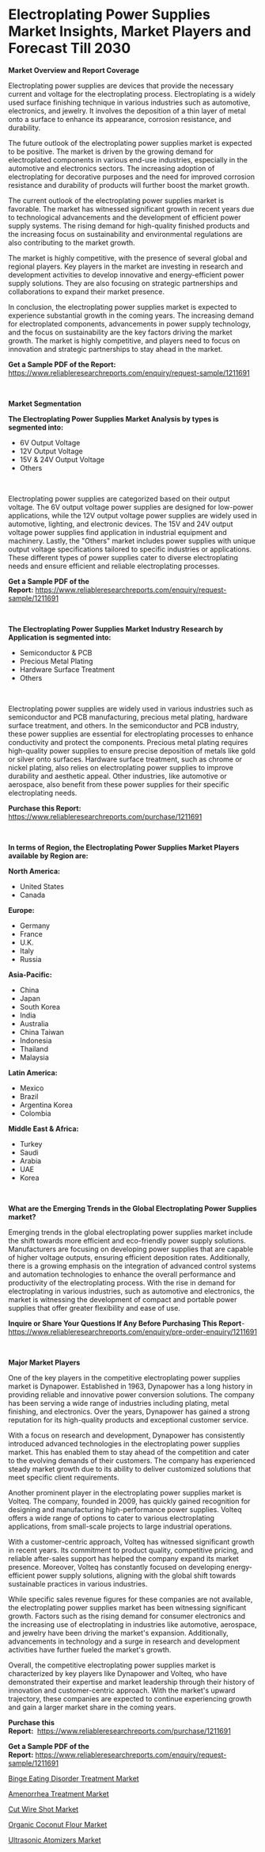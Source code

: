 <p><h1>Electroplating Power Supplies Market Insights, Market Players and Forecast Till 2030</h1></p><p><strong>Market Overview and Report Coverage</strong></p>
<p><p>Electroplating power supplies are devices that provide the necessary current and voltage for the electroplating process. Electroplating is a widely used surface finishing technique in various industries such as automotive, electronics, and jewelry. It involves the deposition of a thin layer of metal onto a surface to enhance its appearance, corrosion resistance, and durability.</p><p>The future outlook of the electroplating power supplies market is expected to be positive. The market is driven by the growing demand for electroplated components in various end-use industries, especially in the automotive and electronics sectors. The increasing adoption of electroplating for decorative purposes and the need for improved corrosion resistance and durability of products will further boost the market growth.</p><p>The current outlook of the electroplating power supplies market is favorable. The market has witnessed significant growth in recent years due to technological advancements and the development of efficient power supply systems. The rising demand for high-quality finished products and the increasing focus on sustainability and environmental regulations are also contributing to the market growth.</p><p>The market is highly competitive, with the presence of several global and regional players. Key players in the market are investing in research and development activities to develop innovative and energy-efficient power supply solutions. They are also focusing on strategic partnerships and collaborations to expand their market presence.</p><p>In conclusion, the electroplating power supplies market is expected to experience substantial growth in the coming years. The increasing demand for electroplated components, advancements in power supply technology, and the focus on sustainability are the key factors driving the market growth. The market is highly competitive, and players need to focus on innovation and strategic partnerships to stay ahead in the market.</p></p>
<p><strong>Get a Sample PDF of the Report:</strong> <a href="https://www.reliableresearchreports.com/enquiry/request-sample/1211691">https://www.reliableresearchreports.com/enquiry/request-sample/1211691</a></p>
<p>&nbsp;</p>
<p><strong>Market Segmentation</strong></p>
<p><strong>The Electroplating Power Supplies Market Analysis by types is segmented into:</strong></p>
<p><ul><li>6V Output Voltage</li><li>12V Output Voltage</li><li>15V & 24V Output Voltage</li><li>Others</li></ul></p>
<p>&nbsp;</p>
<p><p>Electroplating power supplies are categorized based on their output voltage. The 6V output voltage power supplies are designed for low-power applications, while the 12V output voltage power supplies are widely used in automotive, lighting, and electronic devices. The 15V and 24V output voltage power supplies find application in industrial equipment and machinery. Lastly, the "Others" market includes power supplies with unique output voltage specifications tailored to specific industries or applications. These different types of power supplies cater to diverse electroplating needs and ensure efficient and reliable electroplating processes.</p></p>
<p><strong>Get a Sample PDF of the Report:</strong>&nbsp;<a href="https://www.reliableresearchreports.com/enquiry/request-sample/1211691">https://www.reliableresearchreports.com/enquiry/request-sample/1211691</a></p>
<p>&nbsp;</p>
<p><strong>The Electroplating Power Supplies Market Industry Research by Application is segmented into:</strong></p>
<p><ul><li>Semiconductor & PCB</li><li>Precious Metal Plating</li><li>Hardware Surface Treatment</li><li>Others</li></ul></p>
<p>&nbsp;</p>
<p><p>Electroplating power supplies are widely used in various industries such as semiconductor and PCB manufacturing, precious metal plating, hardware surface treatment, and others. In the semiconductor and PCB industry, these power supplies are essential for electroplating processes to enhance conductivity and protect the components. Precious metal plating requires high-quality power supplies to ensure precise deposition of metals like gold or silver onto surfaces. Hardware surface treatment, such as chrome or nickel plating, also relies on electroplating power supplies to improve durability and aesthetic appeal. Other industries, like automotive or aerospace, also benefit from these power supplies for their specific electroplating needs.</p></p>
<p><strong>Purchase this Report:</strong>&nbsp; <a href="https://www.reliableresearchreports.com/purchase/1211691">https://www.reliableresearchreports.com/purchase/1211691</a></p>
<p>&nbsp;</p>
<p><strong>In terms of Region, the Electroplating Power Supplies Market Players available by Region are:</strong></p>
<p>
    <p> <strong> North America: </strong>
        <ul>
            <li>United States</li>
            <li>Canada</li>
        </ul>
        </p> 
    <p> <strong> Europe: </strong>
        <ul>
            <li>Germany</li>
            <li>France</li>
            <li>U.K.</li>
            <li>Italy</li>
            <li>Russia</li>
        </ul>
        </p> 
    <p> <strong> Asia-Pacific: </strong>
        <ul>
            <li>China</li>
            <li>Japan</li>
            <li>South Korea</li>
            <li>India</li>
            <li>Australia</li>
            <li>China Taiwan</li>
            <li>Indonesia</li>
            <li>Thailand</li>
            <li>Malaysia</li>
        </ul>
        </p> 
    <p> <strong> Latin America: </strong>
        <ul>
            <li>Mexico</li>
            <li>Brazil</li>
            <li>Argentina Korea</li>
            <li>Colombia</li>
        </ul>
        </p> 
    <p> <strong> Middle East & Africa: </strong>
        <ul>
            <li>Turkey</li>
            <li>Saudi</li>
            <li>Arabia</li>
            <li>UAE</li>
            <li>Korea</li>
        </ul>
    </p>
    </p>
<p>&nbsp;</p>
<p><strong>What are the Emerging Trends in the Global Electroplating Power Supplies market?</strong></p>
<p><p>Emerging trends in the global electroplating power supplies market include the shift towards more efficient and eco-friendly power supply solutions. Manufacturers are focusing on developing power supplies that are capable of higher voltage outputs, ensuring efficient deposition rates. Additionally, there is a growing emphasis on the integration of advanced control systems and automation technologies to enhance the overall performance and productivity of the electroplating process. With the rise in demand for electroplating in various industries, such as automotive and electronics, the market is witnessing the development of compact and portable power supplies that offer greater flexibility and ease of use.</p></p>
<p><strong>Inquire or Share Your Questions If Any Before Purchasing This Report</strong>- <a href="https://www.reliableresearchreports.com/enquiry/pre-order-enquiry/1211691">https://www.reliableresearchreports.com/enquiry/pre-order-enquiry/1211691</a></p>
<p>&nbsp;</p>
<p><strong>Major Market Players</strong></p>
<p><p>One of the key players in the competitive electroplating power supplies market is Dynapower. Established in 1963, Dynapower has a long history in providing reliable and innovative power conversion solutions. The company has been serving a wide range of industries including plating, metal finishing, and electronics. Over the years, Dynapower has gained a strong reputation for its high-quality products and exceptional customer service.</p><p>With a focus on research and development, Dynapower has consistently introduced advanced technologies in the electroplating power supplies market. This has enabled them to stay ahead of the competition and cater to the evolving demands of their customers. The company has experienced steady market growth due to its ability to deliver customized solutions that meet specific client requirements.</p><p>Another prominent player in the electroplating power supplies market is Volteq. The company, founded in 2009, has quickly gained recognition for designing and manufacturing high-performance power supplies. Volteq offers a wide range of options to cater to various electroplating applications, from small-scale projects to large industrial operations.</p><p>With a customer-centric approach, Volteq has witnessed significant growth in recent years. Its commitment to product quality, competitive pricing, and reliable after-sales support has helped the company expand its market presence. Moreover, Volteq has constantly focused on developing energy-efficient power supply solutions, aligning with the global shift towards sustainable practices in various industries.</p><p>While specific sales revenue figures for these companies are not available, the electroplating power supplies market has been witnessing significant growth. Factors such as the rising demand for consumer electronics and the increasing use of electroplating in industries like automotive, aerospace, and jewelry have been driving the market's expansion. Additionally, advancements in technology and a surge in research and development activities have further fueled the market's growth.</p><p>Overall, the competitive electroplating power supplies market is characterized by key players like Dynapower and Volteq, who have demonstrated their expertise and market leadership through their history of innovation and customer-centric approach. With the market's upward trajectory, these companies are expected to continue experiencing growth and gain a larger market share in the coming years.</p></p>
<p><strong>Purchase this Report:</strong>&nbsp;&nbsp;<a href="https://www.reliableresearchreports.com/purchase/1211691">https://www.reliableresearchreports.com/purchase/1211691</a></p>
<p></p>
<p><strong>Get a Sample PDF of the Report:</strong>&nbsp;<a href="https://www.reliableresearchreports.com/enquiry/request-sample/1211691">https://www.reliableresearchreports.com/enquiry/request-sample/1211691</a></p>
<p><p><a href="https://www.linkedin.com/pulse/binge-eating-disorder-treatment-market-share-amp-new-ody4e/">Binge Eating Disorder Treatment Market</a></p><p><a href="https://www.linkedin.com/pulse/amenorrhea-treatment-market-size-share-global-analysis-report-qlnse/">Amenorrhea Treatment Market</a></p><p><a href="https://medium.com/@anilaxhafa2022/cut-wire-shot-market-size-growth-forecast-2023-2030-1233ece369f3">Cut Wire Shot Market</a></p><p><a href="https://medium.com/@fire.honor.safe/organic-coconut-flour-market-size-growth-forecast-2023-2030-e13e0dd78da2">Organic Coconut Flour Market</a></p><p><a href="https://github.com/santosh758595/Market-Research-Report-List-1/blob/main/ultrasonic-atomizers-market.md">Ultrasonic Atomizers Market</a></p></p>